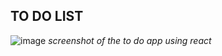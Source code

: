 ## TO DO LIST
![image](https://github.com/jai2992/todo-react/assets/136327019/68a59c0b-10e2-4d8a-9e47-a7a041127333)
*screenshot of the to do app using react*

